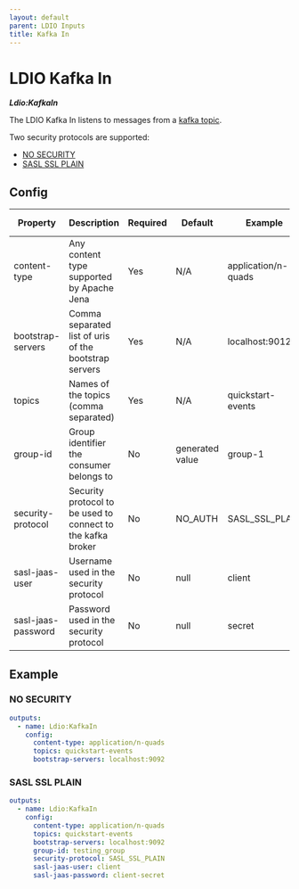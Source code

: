 ```yaml
---
layout: default
parent: LDIO Inputs
title: Kafka In
---
```


# LDIO Kafka In

***Ldio:KafkaIn***

The LDIO Kafka In listens to messages from a [kafka topic](https://kafka.apache.org).

Two security protocols are supported:
- [NO SECURITY](#no-security)
- [SASL SSL PLAIN](#sasl-ssl-plain)

## Config

| Property           | Description                                                 | Required | Default         | Example             | Supported values          |
|--------------------|-------------------------------------------------------------|----------|-----------------|---------------------|---------------------------|
| content-type       | Any content type supported by Apache Jena                   | Yes      | N/A             | application/n-quads | String                    |
| bootstrap-servers  | Comma separated list of uris of the bootstrap servers       | Yes      | N/A             | localhost:9012      | url                       |
| topics             | Names of the topics (comma separated)                       | Yes      | N/A             | quickstart-events   | String                    |
| group-id           | Group identifier the consumer belongs to                    | No       | generated value | group-1             | String                    |
| security-protocol  | Security protocol to be used to connect to the kafka broker | No       | NO_AUTH         | SASL_SSL_PLAIN      | SASL_SSL_PLAIN or NO_AUTH |
| sasl-jaas-user     | Username used in the security protocol                      | No       | null            | client              | String                    |
| sasl-jaas-password | Password used in the security protocol                      | No       | null            | secret              | String                    |

## Example

### NO SECURITY

```yaml
outputs:
  - name: Ldio:KafkaIn
    config:
      content-type: application/n-quads
      topics: quickstart-events
      bootstrap-servers: localhost:9092
```

### SASL SSL PLAIN

```yaml
outputs:
  - name: Ldio:KafkaIn
    config:
      content-type: application/n-quads
      topics: quickstart-events
      bootstrap-servers: localhost:9092
      group-id: testing_group
      security-protocol: SASL_SSL_PLAIN
      sasl-jaas-user: client
      sasl-jaas-password: client-secret
```
